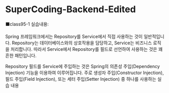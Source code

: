 # SuperCoding-Backend-Edited


⬛class95-1 실습내용:

Spring 프레임워크에서는 Repository를 Service에서 직접 사용하는 것이 일반적입니다. Repository는 데이터베이스와의 상호작용을 담당하고, Service는 비즈니스 로직을 처리합니다. 따라서 Service에서 Repository를 필드로 선언하여 사용하는 것은 꽤 흔한 패턴입니다.

Repository 필드를 Service에 주입하는 것은 Spring의 의존성 주입(Dependency Injection) 기능을 이용하여 이루어집니다. 주로 생성자 주입(Constructor Injection), 필드 주입(Field Injection), 또는 세터 주입(Setter Injection) 중 하나를 사용하는 실습 내용
